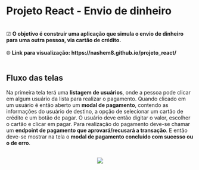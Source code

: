 # Projeto React - Envio de dinheiro
<br>
☑ <b>O objetivo é construir uma aplicação que simula o envio de dinheiro para uma outra pessoa, via cartão de crédito.</b><br><br>
🌐 <b>Link para visualização: https://nashem8.github.io/projeto_react/</b>
<br><br>

## Fluxo das telas
Na primeira tela terá uma <b>listagem de usuários</b>, onde a pessoa pode clicar em algum usuário da lista para realizar o pagamento. Quando clicado em um usuário é então aberto um <b>modal de pagamento</b>, contendo as informações do usuário de destino, a opção de selecionar um cartão de crédito e um botão de pagar. O usuário deve então digitar o valor, escolher o cartão e clicar em pagar. Para realização do pagamento deve-se chamar um <b>endpoint de pagamento que aprovará/recusará a transação</b>. E então deve-se mostrar na tela o <b>modal de pagamento concluído com sucesso ou o de erro</b>.
<br><br>
<p align="center">
<img src="https://user-images.githubusercontent.com/101338996/172922305-7801202e-d3f6-4514-8bc0-cf702f5e92dc.gif"/> 
</p>

